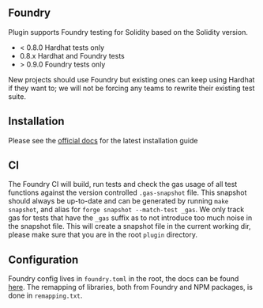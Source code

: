 ## Foundry

Plugin supports Foundry testing for Solidity based on the Solidity version.

- < 0.8.0 Hardhat tests only
- 0.8.x Hardhat and Foundry tests
- \> 0.9.0 Foundry tests only

New projects should use Foundry but existing ones can keep using Hardhat if they want to; we will not be forcing any teams to rewrite their existing test suite.

## Installation

Please see the [official docs](https://book.getfoundry.sh/getting-started/installation) for the latest installation guide

## CI

The Foundry CI will build, run tests and check the gas usage of all test functions against the version controlled `.gas-snapshot` file.
This snapshot should always be up-to-date and can be generated by running `make snapshot`, and alias for `forge snapshot --match-test _gas`.
We only track gas for tests that have the `_gas` suffix as to not introduce too much noise in the snapshot file.
This will create a snapshot file in the current working dir, please make sure that you are in the root `plugin` directory.

## Configuration

Foundry config lives in `foundry.toml` in the root, the docs can be found [here](https://book.getfoundry.sh/config/).
The remapping of libraries, both from Foundry and NPM packages, is done in `remapping.txt`.


